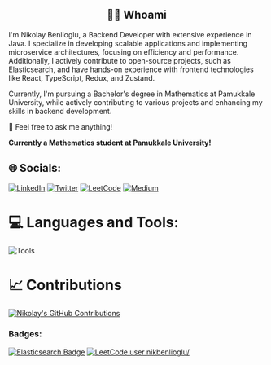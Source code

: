 <h2 align="center"> 👨‍💻 Whoami</h2>


I'm Nikolay Benlioglu, a Backend Developer with extensive experience in Java. I specialize in developing scalable applications and implementing microservice architectures, focusing on efficiency and performance. Additionally, I actively contribute to open-source projects, such as Elasticsearch, and have hands-on experience with frontend technologies like React, TypeScript, Redux, and Zustand.

Currently, I'm pursuing a Bachelor's degree in Mathematics at Pamukkale University, while actively contributing to various projects and enhancing my skills in backend development.

💬 Feel free to ask me anything!

**Currently a Mathematics student at Pamukkale University!**

## 🌐 Socials:

[![LinkedIn](https://img.shields.io/badge/LinkedIn-0077B5?style=for-the-badge&logo=linkedin&logoColor=white)](https://www.linkedin.com/in/nikolay-benlioglu/)
[![Twitter](https://img.shields.io/badge/Twitter-1DA1F2?style=for-the-badge&logo=twitter&logoColor=white)](https://twitter.com/nbenlioglu_)
[![LeetCode](https://img.shields.io/badge/LeetCode-FFA116?style=for-the-badge&logo=leetcode&logoColor=white)](https://leetcode.com/nikbenlioglu)
[![Medium](https://img.shields.io/badge/Medium-12100E?style=for-the-badge&logo=medium&logoColor=white)](https://medium.com/@nbenliogludev)

# 💻 Languages and Tools:

![Tools](https://skillicons.dev/icons?i=java,spring,rabbitmq,kafka,postgresql,mongodb,docker,react,typescript,redux)

# 📈 Contributions

[![Nikolay's GitHub Contributions](https://github-readme-stats.vercel.app/api?username=nbenliogludev&show_icons=true)](https://github.com/nbenliogludev)

### Badges:

[![Elasticsearch Badge](https://img.shields.io/badge/Elasticsearch-Contributor-brightgreen)](https://github.com/elastic/elasticsearch/commits?author=nbenliogludev)
[![LeetCode user nikbenlioglu/](https://img.shields.io/badge/dynamic/json?style=for-the-badge&labelColor=black&color=%23ffa116&label=Solved&query=solvedOverTotal&url=https%3A%2F%2Fleetcode-badge.vercel.app%2Fapi%2Fusers%2Fnikbenlioglu%2F&logo=leetcode&logoColor=yellow)](https://leetcode.com/nikbenlioglu//)
